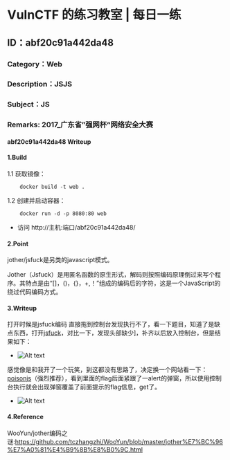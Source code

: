 # VulnCTF 的练习教室 | 每日一练
## ID：abf20c91a442da48
### Category：Web
### Description：JSJS
### Subject：JS
### Remarks: 2017_广东省”强网杯“网络安全大赛

#### abf20c91a442da48 Writeup

#### 1.Build

1.1 获取镜像：

```
    docker build -t web .
```

1.2 创建并启动容器：

```
    docker run -d -p 8080:80 web
```

* 访问 http://主机:端口/abf20c91a442da48/


#### 2.Point
jother/jsfuck是另类的javascript模式。

Jother（Jsfuck）是用匿名函数的原生形式，解码则按照编码原理倒过来写个程序。其特点是由“[]，()，{}，+,！”组成的编码后的字符，这是一个JavaScript的绕过代码编码方式。


#### 3.Writeup

打开时候是jsfuck编码
直接拖到控制台发现执行不了，看一下题目，知道了是缺点东西，打开[jsfuck](http://www.jsfuck.com/)，对比一下，发现头部缺少]，补齐以后放入控制台，但是结果如下：

* ![Alt text](/src/1.png)


感觉像是和我开了一个玩笑，到这都没有思路了，决定换一个网站看一下：[poisonjs](https://ooze.ninja/javascript/poisonjs/)（强烈推荐），看到里面的flag后面紧跟了一alert的弹窗，所以使用控制台执行就会出现弹窗覆盖了前面提示的flag信息，get了。

* ![Alt text](/src/1.png)

#### 4.Reference

 WooYun/jother编码之谜:https://github.com/tczhangzhi/WooYun/blob/master/jother%E7%BC%96%E7%A0%81%E4%B9%8B%E8%B0%9C.html

 